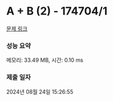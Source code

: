 # A + B (2) - 174704/1 

[문제 링크](https://level.goorm.io/exam/174704/a-b-2/quiz/1) 

### 성능 요약

메모리: 33.49 MB, 시간: 0.10 ms

### 제출 일자

2024년 08월 24일 15:26:55

